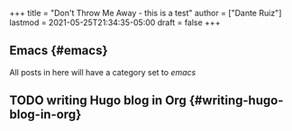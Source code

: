 +++
title = "Don't Throw Me Away - this is a test"
author = ["Dante Ruiz"]
lastmod = 2021-05-25T21:34:35-05:00
draft = false
+++

## Emacs {#emacs}

All posts in here will have a category set to _emacs_


## <span class="org-todo todo TODO">TODO</span> writing Hugo blog in Org {#writing-hugo-blog-in-org}
